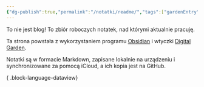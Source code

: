 ```yaml
---
{"dg-publish":true,"permalink":"/notatki/readme/","tags":["gardenEntry"]}
---
```



To nie jest blog! To zbiór roboczych notatek, nad którymi aktualnie pracuję.

Ta strona powstała z wykorzystaniem programu [Obsidian](https://obsidian.md/) i wtyczki [Digital Garden](https://github.com/oleeskild/obsidian-digital-garden).

Notatki są w formacie Markdown, zapisane lokalnie na urządzeniu i synchronizowane za pomocą iCloud, a ich kopia jest na GitHub.


{ .block-language-dataview}
